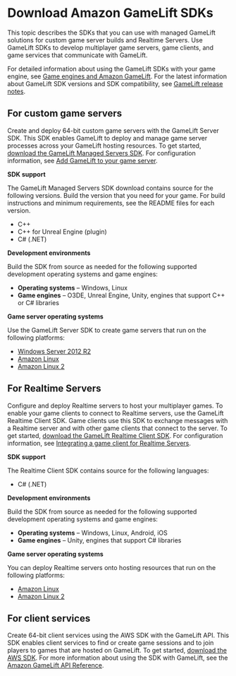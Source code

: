 # Download Amazon GameLift SDKs<a name="gamelift-supported"></a>

This topic describes the SDKs that you can use with managed GameLift solutions for custom game server builds and Realtime Servers\. Use GameLift SDKs to develop multiplayer game servers, game clients, and game services that communicate with GameLift\.

For detailed information about using the GameLift SDKs with your game engine, see [Game engines and Amazon GameLift](integration-engines.md)\. For the latest information about GameLift SDK versions and SDK compatibility, see [GameLift release notes](release-notes.md)\.

## For custom game servers<a name="gamelift-supported-servers"></a>

Create and deploy 64\-bit custom game servers with the GameLift Server SDK\. This SDK enables GameLift to deploy and manage game server processes across your GameLift hosting resources\. To get started, [download the GameLift Managed Servers SDK](https://aws.amazon.com/gamelift/getting-started/)\. For configuration information, see [Add GameLift to your game server](gamelift-sdk-server-api.md)\.

**SDK support**

The GameLift Managed Servers SDK download contains source for the following versions\. Build the version that you need for your game\. For build instructions and minimum requirements, see the README files for each version\.
+ C\+\+
+ C\+\+ for Unreal Engine \(plugin\)
+ C\# \(\.NET\)

**Development environments**

Build the SDK from source as needed for the following supported development operating systems and game engines:
+ **Operating systems** – Windows, Linux
+ **Game engines** – O3DE, Unreal Engine, Unity, engines that support C\+\+ or C\# libraries

**Game server operating systems**

Use the GameLift Server SDK to create game servers that run on the following platforms:
+ [Windows Server 2012 R2](http://aws.amazon.com/windows/products/ec2/server2012r2/)
+ [Amazon Linux](http://aws.amazon.com/amazon-linux-ami/)
+ [Amazon Linux 2](http://aws.amazon.com/amazon-linux-2/)

## For Realtime Servers<a name="gamelift-supported-realtime"></a>

Configure and deploy Realtime servers to host your multiplayer games\. To enable your game clients to connect to Realtime servers, use the GameLift Realtime Client SDK\. Game clients use this SDK to exchange messages with a Realtime server and with other game clients that connect to the server\. To get started, [download the GameLift Realtime Client SDK](http://aws.amazon.com/gamelift/getting-started/)\. For configuration information, see [Integrating a game client for Realtime Servers](realtime-client.md)\.

**SDK support**

The Realtime Client SDK contains source for the following languages:
+ C\# \(\.NET\)

**Development environments**

Build the SDK from source as needed for the following supported development operating systems and game engines:
+ **Operating systems** – Windows, Linux, Android, iOS
+ **Game engines** – Unity, engines that support C\# libraries

**Game server operating systems**

You can deploy Realtime servers onto hosting resources that run on the following platforms:
+ [Amazon Linux](http://aws.amazon.com/amazon-linux-ami/)
+ [Amazon Linux 2](http://aws.amazon.com/amazon-linux-2/)

## For client services<a name="gamelift-supported-clients"></a>

Create 64\-bit client services using the AWS SDK with the GameLift API\. This SDK enables client services to find or create game sessions and to join players to games that are hosted on GameLift\. To get started, [download the AWS SDK](http://aws.amazon.com/developer/tools/#SDKs)\. For more information about using the SDK with GameLift, see the [Amazon GameLift API Reference](https://docs.aws.amazon.com/gamelift/latest/apireference/Welcome.html)\.